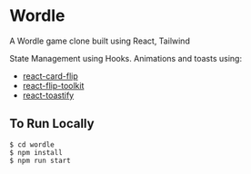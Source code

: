 # Wordle

A Wordle game clone built using React, Tailwind

State Management using Hooks.
Animations and toasts using:
- [react-card-flip](https://github.com/AaronCCWong/react-card-flip)
- [react-flip-toolkit](https://github.com/aholachek/react-flip-toolkit)
- [react-toastify](https://github.com/fkhadra/react-toastify)


## To Run Locally
```
$ cd wordle
$ npm install
$ npm run start
```

